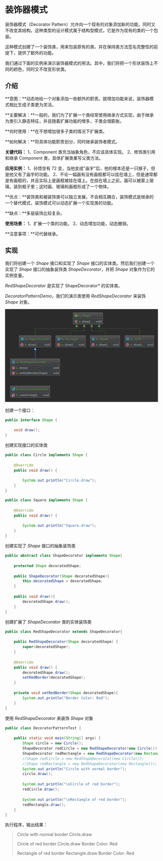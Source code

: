# 装饰器模式

装饰器模式（Decorator Pattern）允许向一个现有的对象添加新的功能，同时又不改变其结构。这种类型的设计模式属于结构型模式，它是作为现有的类的一个包装。

这种模式创建了一个装饰类，用来包装原有的类，并在保持类方法签名完整性的前提下，提供了额外的功能。

我们通过下面的实例来演示装饰器模式的用法。其中，我们将把一个形状装饰上不同的颜色，同时又不改变形状类。

## 介绍

**意图：**动态地给一个对象添加一些额外的职责。就增加功能来说，装饰器模式相比生成子类更为灵活。

**主要解决：**一般的，我们为了扩展一个类经常使用继承方式实现，由于继承为类引入静态特征，并且随着扩展功能的增多，子类会很膨胀。

**何时使用：**在不想增加很多子类的情况下扩展类。

**如何解决：**将具体功能职责划分，同时继承装饰者模式。

**关键代码：** 1、Component 类充当抽象角色，不应该具体实现。 2、修饰类引用和继承 Component 类，具体扩展类重写父类方法。

**应用实例：** 1、孙悟空有 72 变，当他变成"庙宇"后，他的根本还是一只猴子，但是他又有了庙宇的功能。 2、不论一幅画有没有画框都可以挂在墙上，但是通常都是有画框的，并且实际上是画框被挂在墙上。在挂在墙上之前，画可以被蒙上玻璃，装到框子里；这时画、玻璃和画框形成了一个物体。

**优点：**装饰类和被装饰类可以独立发展，不会相互耦合，装饰模式是继承的一个替代模式，装饰模式可以动态扩展一个实现类的功能。

**缺点：**多层装饰比较复杂。

**使用场景：** 1、扩展一个类的功能。 2、动态增加功能，动态撤销。

**注意事项：**可代替继承。

## 实现

我们将创建一个 *Shape* 接口和实现了 *Shape* 接口的实体类。然后我们创建一个实现了 *Shape* 接口的抽象装饰类 *ShapeDecorator*，并把 *Shape* 对象作为它的实例变量。

*RedShapeDecorator* 是实现了 ShapeDecorator* 的实体类。

*DecoratorPatternDemo*，我们的演示类使用 *RedShapeDecorator* 来装饰 *Shape* 对象。

![image-20200310164916601](image-20200310164916601.png)



创建一个接口：

```java
public interface Shape {

    void draw();
}
```

创建实现接口的实体类

```java
public class Circle implements Shape {

    @Override
    public void draw() {

        System.out.println("Circle.draw");
    }
}
```



```java
public class Square implements Shape {

    @Override
    public void draw() {

        System.out.println("Square.draw");
    }
}
```



创建实现了 *Shape* 接口的抽象装饰类

```java
public abstract class ShapeDecorator implements Shape{

    protected Shape decoratedShape;

    public ShapeDecorator(Shape decoratedShape){
        this.decoratedShape = decoratedShape;
    }

    public void draw(){
        decoratedShape.draw();
    }
}
```

创建扩展了 *ShapeDecorator* 类的实体装饰类

```java
public class RedShapeDecorator extends ShapeDecorator{

    public RedShapeDecorator(Shape decoratedShape) {
        super(decoratedShape);
    }

    @Override
    public void draw() {
        decoratedShape.draw();
        setRedBorder(decoratedShape);
    }

    private void setRedBorder(Shape decoratedShape){
        System.out.println("Border Color: Red");
    }
}
```

使用 *RedShapeDecorator* 来装饰 *Shape* 对象

```java
public class DecoratorPatternTest {

    public static void main(String[] args) {
        Shape circle = new Circle();
        ShapeDecorator redCircle = new RedShapeDecorator(new Circle());
        ShapeDecorator redRectangle = new RedShapeDecorator(new Rectangle());
        //Shape redCircle = new RedShapeDecorator(new Circle());
        //Shape redRectangle = new RedShapeDecorator(new Rectangle());
        System.out.println("Circle with normal border");
        circle.draw();

        System.out.println("\nCircle of red border");
        redCircle.draw();

        System.out.println("\nRectangle of red border");
        redRectangle.draw();
    }
}
```

执行程序，输出结果：

> Circle with normal border
> Circle.draw
>
> Circle of red border
> Circle.draw
> Border Color: Red
>
> Rectangle of red border
> Rectangle.draw
> Border Color: Red

